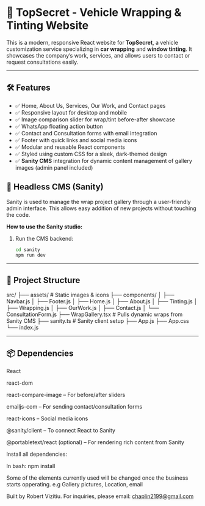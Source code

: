 # 🚗 TopSecret - Vehicle Wrapping & Tinting Website

This is a modern, responsive React website for **TopSecret**, a vehicle customization service specializing in **car wrapping** and **window tinting**. It showcases the company’s work, services, and allows users to contact or request consultations easily.

---

## 🛠 Features

- ✅ Home, About Us, Services, Our Work, and Contact pages  
- ✅ Responsive layout for desktop and mobile  
- ✅ Image comparison slider for wrap/tint before-after showcase  
- ✅ WhatsApp floating action button  
- ✅ Contact and Consultation forms with email integration  
- ✅ Footer with quick links and social media icons  
- ✅ Modular and reusable React components  
- ✅ Styled using custom CSS for a sleek, dark-themed design
- ✅ **Sanity CMS** integration for dynamic content management of gallery images (admin panel included)

## 🧠 Headless CMS (Sanity)

Sanity is used to manage the wrap project gallery through a user-friendly admin interface. This allows easy addition of new projects without touching the code.

**How to use the Sanity studio:**

1. Run the CMS backend:
   ```bash
   cd sanity
   npm run dev
---

## 📁 Project Structure

src/
├── assets/               # Static images & icons
├── components/
│   ├── Navbar.js
│   ├── Footer.js
│   ├── Home.js
│   ├── About.js
│   ├── Tinting.js
│   ├── Wrapping.js
│   ├── OurWork.js
│   ├── Contact.js
│   └── ConsultationForm.js
├── WrapGallery.tsx       # Pulls dynamic wraps from Sanity CMS
├── sanity.ts             # Sanity client setup
├── App.js
├── App.css
└── index.js


---

## 📦 Dependencies

React

react-dom

react-compare-image – For before/after sliders

emailjs-com – For sending contact/consultation forms

react-icons – Social media icons

@sanity/client – To connect React to Sanity

@portabletext/react (optional) – For rendering rich content from Sanity

Install all dependencies:

In bash:
npm install

Some of the elements currently used will be changed once the business starts opperating. e.g Gallery pictures, Location, email

Built by Robert Vizitiu. For inquiries, please email: chaplin2199@gmail.com
